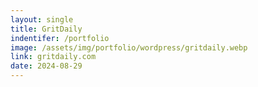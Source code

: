 ```yaml
---
layout: single
title: GritDaily
indentifer: /portfolio
image: /assets/img/portfolio/wordpress/gritdaily.webp
link: gritdaily.com
date: 2024-08-29
---
```

